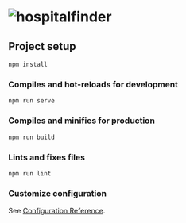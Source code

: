 # ![hospitalfinder]("https://ipfs.io/ipfs/QmYm1aMvPh9vass2kUZvKau1JKuFQQP6HvdRjjAQum1nJu?filename=logo.png")

## Project setup
```
npm install
```

### Compiles and hot-reloads for development
```
npm run serve
```

### Compiles and minifies for production
```
npm run build
```

### Lints and fixes files
```
npm run lint
```

### Customize configuration
See [Configuration Reference](https://cli.vuejs.org/config/).
